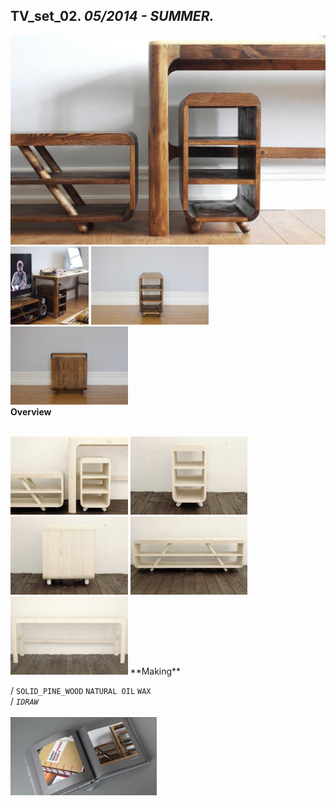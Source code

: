 
## TV_set_02. _05/2014 - SUMMER._  
![TV_set_02](/projects/TV_set_02/100.jpg)<a href="https://ewwgene.github.io/projects/TV_set_02/101.jpg"><img src="/projects/TV_set_02/101.jpg" height="125"></a> <a href="https://ewwgene.github.io/projects/TV_set_02/102.jpg"><img src="/projects/TV_set_02/102.jpg" height="125"></a> <a href="https://ewwgene.github.io/projects/TV_set_02/103.jpg"><img src="/projects/TV_set_02/103.jpg" height="125"></a>   
**Overview**  
  
<br>
<a href="https://ewwgene.github.io/projects/TV_set_02/Making/001.jpg"><img src="/projects/TV_set_02/Making/001.jpg" height="125"></a> <a href="https://ewwgene.github.io/projects/TV_set_02/Making/005.jpg"><img src="/projects/TV_set_02/Making/005.jpg" height="125"></a> <a href="https://ewwgene.github.io/projects/TV_set_02/Making/006.jpg"><img src="/projects/TV_set_02/Making/006.jpg" height="125"></a> <a href="https://ewwgene.github.io/projects/TV_set_02/Making/008.jpg"><img src="/projects/TV_set_02/Making/008.jpg" height="125"></a> <a href="https://ewwgene.github.io/projects/TV_set_02/Making/009.jpg"><img src="/projects/TV_set_02/Making/009.jpg" height="125"></a>   
**Making**  
  
/
`SOLID_PINE_WOOD` `NATURAL OIL` `WAX`   
/
_`IDRAW`_   
<br>
<a href="https://ewwgene.github.io/projects/TV_set_02/300.jpg"><img src="/projects/TV_set_02/300.jpg" height="125"></a> 
